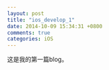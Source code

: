 ```yaml
---
layout: post
title: "ios_develop_1"
date: 2014-10-09 15:34:31 +0800
comments: true
categories: iOS
---
```

这是我的第一篇blog。